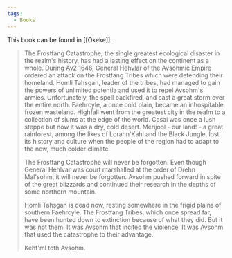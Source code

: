 ```yaml
---
tags:
  - Books
---
```


This book can be found in [[Okeke]].

> The Frostfang Catastrophe, the single greatest ecological disaster in the realm's history, has had a lasting effect on the continent as a whole. During Av2 1646, General Hehvlar of the Avsohmic Empire ordered an attack on the Frostfang Tribes which were defending their homeland. Homli Tahsgan, leader of the tribes, had managed to gain the powers of unlimited potentia and used it to repel Avsohm's armies. Unfortunately, the spell backfired, and cast a great storm over the entire north. Faehrcyle, a once cold plain, became an inhospitable frozen wasteland. Highfall went from the greatest city in the realm to a collection of slums at the edge of the world. Casai was once a lush steppe but now it was a dry, cold desert. Merijool - our land! - a great rainforest, among the likes of Lorahn'Kahl and the Black Jungle, lost its history and culture when the people of the region had to adapt to the new, much colder climate.
>
> The Frostfang Catastrophe will never be forgotten. Even though General Hehlvar was court marshalled at the order of Drehn Mal'sohm, it will never be forgotten. Avsohm pushed forward in spite of the great blizzards and continued their research in the depths of some northern mountain.
>
> Homli Tahsgan is dead now, resting somewhere in the frigid plains of southern Faehrcyle. The Frostfang Tribes, which once spread far, have been hunted down to extinction because of what they did. But it was not them. It was Avsohm that incited the violence. It was Avsohm that used the catastrophe to their advantage.
> 
> Kehf'ml toth Avsohm.

